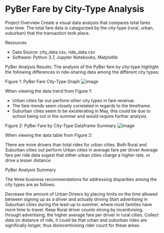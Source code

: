 # PyBer Fare by City-Type Analysis

Project Overview
Create a visual data analysis that compares total fares over time. The total fare data is catagorized by the city-type (rural, urban, suburban) that the transaction took place.

Resources
* Data Source: city_data.csv, ride_data.csv
* Software: Python 3.7, Jupyter Notebooks, Matplotlib

PyBer Analysis Results:
The analysis of the PyBer fare by city-type highlight the following differences in ride-sharing data among the different city types:

Figure 1: PyBer Fare City-Type Graph
![image](https://user-images.githubusercontent.com/101227930/179923000-211f00db-5282-4097-83b5-de5427a28cbd.png)


When viewing the data trend from Figure 1:

* Urban cities far out-perform other city types in fare revenue.
* The fare-trends seem closely correlated in regards to the timeframe.
* Suburban cities seem to be excelerating in May, this could be due to school being out in the summer and would require further analysis

Figure 2:  PyBer Fare by City-Type Dataframe Summary
![image](https://user-images.githubusercontent.com/101227930/179923147-ae7efcbf-435e-4676-b17d-4ea6a4439ab0.png)

When viewing the data table from Figure 2:

There are more drivers than total rides for urban cities.
Both Rural and Suburban cities out perform Urban cities in average fare per driver
Average fare per ride data sugest that either urban cities charge a higher rate, or drive a lesser distance

PyBer Analysis Summary

The three business recommendations for addressing disparities among the city types are as follows:

Decrease the amount of Urban Drivers by placing limits on the time allowed between signing up as a driver and actually driving
Start advertising in Suburban cities during the lead-up to summer, where most families have more time to travel.
Keep Rural driver counts strong by incentivising, through advertising, the higher average fare per driver in rural cities.
Collect data on distance of ride, it could be that urban and suburban rides are significally longer, thus disincentivising rider count for these areas.
